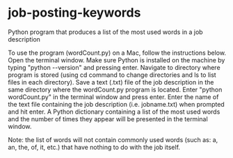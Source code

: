 # job-posting-keywords
Python program that produces a list of the most used words in a job description

To use the program (wordCount.py) on a Mac, follow the instructions below.
Open the terminal window.
Make sure Python is installed on the machine by typing "python --version" and pressing enter.
Navigate to directory where program is stored (using cd command to change directories and ls to list files in each directory).
Save a text (.txt) file of the job description in the same directory where the wordCount.py program is located.
Enter "python wordCount.py" in the terminal window and press enter.
Enter the name of the text file containing the job description (i.e. jobname.txt) when prompted and hit enter.
A Python dictionary containing a list of the most used words and the number of times they appear will be presented in the terminal window.

Note: the list of words will not contain commonly used words (such as: a, an, the, of, it, etc.) that have nothing to do with the job itself.
